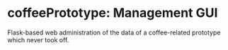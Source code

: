 coffeePrototype: Management GUI
===============================

Flask-based web administration of the data of a coffee-related prototype which never took off.
